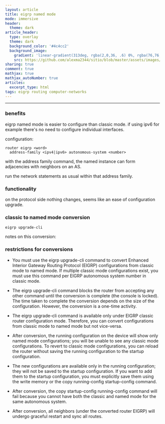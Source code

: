 ```yaml
---
layout: article
title: eigrp named mode
mode: immersive
header:
  theme: dark
article_header:
  type: overlay
  theme: dark
  background_color: '#4c4cc2'
  background_image:
    gradient: 'linear-gradient(313deg, rgba(2,0,36, .6) 0%, rgba(76,76,194, .6) 47%, rgba(0,212,255, .6) 100%)'
    src: https://github.com/alexma2344/sitio/blob/master/assets/images/rainbows.jpg?raw=true"
sharing: true
comment: true
mathjax: true
mathjax_autoNumber: true
articles:
  excerpt_type: html
tags: eigrp routing computer-networks
---
```


<!--more-->

---

### benefits

eigrp named mode is easier to configure than classic mode. if using ipv6 for example there's no need to configure individual interfaces.

configuration:

    router eigrp <word>
      address-family <ipv4|ipv6> autonomous-system <number> 

with the address family command, the named instance can form adjacencies with neighbors on an AS.

run the network statements as usual within that address family.


### functionality

on the protocol side nothing changes, seems like an ease of configuration upgrade.


### classic to named mode conversion

    eigrp upgrade-cli

notes on this conversion:

### restrictions for conversions

- You must use the eigrp upgrade-cli command to convert Enhanced Interior Gateway Routing Protocol (EIGRP) configurations from classic mode to named mode. If multiple classic mode configurations exist, you must use this command per EIGRP autonomous system number in classic mode.

- The eigrp upgrade-cli command blocks the router from accepting any other command until the conversion is complete (the console is locked). The time taken to complete the conversion depends on the size of the configuration. However, the conversion is a one-time activity.
- The eigrp upgrade-cli command is available only under EIGRP classic router configuration mode. Therefore, you can convert configurations from classic mode to named mode but not vice-versa.

- After conversion, the running configuration on the device will show only named mode configurations; you will be unable to see any classic mode configurations. To revert to classic mode configurations, you can reload the router without saving the running configuration to the startup configuration.

- The new configurations are available only in the running configuration; they will not be saved to the startup configuration. If you want to add them to the startup configuration, you must explicitly save them using the write memory or the copy running-config startup-config command.

- After conversion, the copy startup-config running-config command will fail because you cannot have both the classic and named mode for the same autonomous system.

- After conversion, all neighbors (under the converted router EIGRP) will undergo graceful restart and sync all routes.